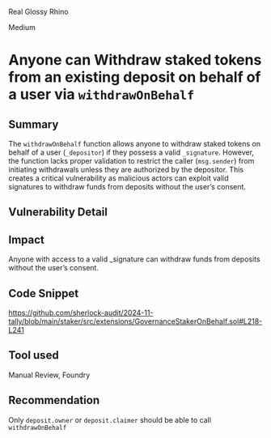 Real Glossy Rhino

Medium

# Anyone can Withdraw staked tokens from an existing deposit on behalf of a user via `withdrawOnBehalf`

## Summary
The `withdrawOnBehalf` function allows anyone to withdraw staked tokens on behalf of a user (`_depositor`) if they possess a valid `_signature`. However, the function lacks proper validation to restrict the caller (`msg.sender`) from initiating withdrawals unless they are authorized by the depositor. This creates a critical vulnerability as malicious actors can exploit valid signatures to withdraw funds from deposits without the user’s consent.

## Vulnerability Detail


## Impact
Anyone with access to a valid _signature can withdraw funds from deposits without the user’s consent.

## Code Snippet
https://github.com/sherlock-audit/2024-11-tally/blob/main/staker/src/extensions/GovernanceStakerOnBehalf.sol#L218-L241

## Tool used

Manual Review, Foundry

## Recommendation
Only `deposit.owner` or `deposit.claimer` should be able to call `withdrawOnBehalf`